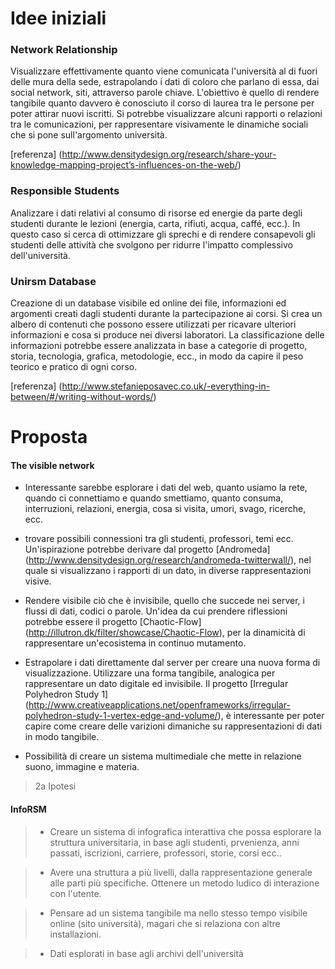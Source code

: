 # Idee iniziali

### Network Relationship
Visualizzare effettivamente quanto viene comunicata l'università al di fuori delle mura della sede,
estrapolando i dati di coloro che parlano di essa, dai social network, siti, attraverso parole chiave.
L'obiettivo è quello di rendere tangibile quanto davvero è conosciuto il corso di laurea tra le persone per poter attirar nuovi iscritti. Si potrebbe visualizzare alcuni rapporti o relazioni tra le comunicazioni, per rappresentare visivamente le dinamiche sociali che si pone sull'argomento università.

[referenza] (http://www.densitydesign.org/research/share-your-knowledge-mapping-project’s-influences-on-the-web/)

### Responsible Students
Analizzare i dati relativi al consumo di risorse ed energie da parte degli studenti durante le lezioni (energia, carta, rifiuti, acqua, caffé, ecc.).
In questo caso si cerca di ottimizzare gli sprechi e di rendere consapevoli gli studenti delle attività che svolgono per ridurre l'impatto complessivo dell'università.

### Unirsm Database
Creazione di un database visibile ed online dei file, informazioni ed argomenti creati dagli studenti durante la partecipazione ai corsi. Si crea un albero di contenuti che possono essere utilizzati per ricavare ulteriori informazioni e cosa si produce nei diversi laboratori. La classificazione delle informazioni potrebbe essere analizzata in base a categorie di progetto, storia, tecnologia, grafica, metodologie, ecc., in modo da capire il peso teorico e pratico di ogni corso.

[referenza] (http://www.stefanieposavec.co.uk/-everything-in-between/#/writing-without-words/)


# Proposta
#### The visible network

- Interessante sarebbe esplorare i dati del web, quanto usiamo la rete, quando ci connettiamo e quando smettiamo, quanto consuma, interruzioni, relazioni, energia, cosa si visita, umori, svago, ricerche, ecc.

- trovare possibili connessioni tra gli studenti, professori, temi ecc. Un'ispirazione potrebbe derivare dal progetto  [Andromeda] (http://www.densitydesign.org/research/andromeda-twitterwall/), nel quale si visualizzano i rapporti di un dato, in diverse rappresentazioni visive.

- Rendere visibile ciò che è invisibile, quello che succede nei server, i flussi di dati, codici o parole. Un'idea da cui prendere riflessioni potrebbe essere il progetto [Chaotic-Flow] (http://illutron.dk/filter/showcase/Chaotic-Flow), per la dinamicità di rappresentare un'ecosistema in continuo mutamento.

- Estrapolare i dati direttamente dal server per creare una nuova forma di visualizzazione. Utilizzare una forma tangibile, analogica per rappresentare un dato digitale ed invisibile. Il progetto [Irregular Polyhedron Study 1] (http://www.creativeapplications.net/openframeworks/irregular-polyhedron-study-1-vertex-edge-and-volume/), è interessante per poter capire come creare delle varizioni dimaniche su rappresentazioni di dati in modo tangibile.

- Possibilità di creare un sistema multimediale che mette in relazione suono, immagine e materia.

> 2a Ipotesi
#### InfoRSM

> - Creare un sistema di infografica interattiva che possa esplorare la struttura universitaria, in base agli studenti, prvenienza, anni passati, iscrizioni, carriere, professori, storie, corsi ecc..

> - Avere una struttura a più livelli, dalla rappresentazione generale alle parti più specifiche. Ottenere un metodo ludico di interazione con l'utente.

> - Pensare ad un sistema tangibile ma nello stesso tempo visibile online (sito università), magari che si relaziona con altre installazioni.

> - Dati esplorati in base agli archivi dell'università
